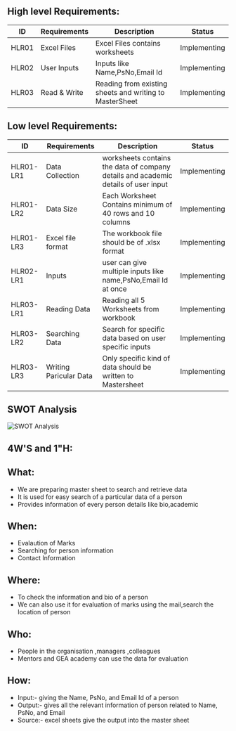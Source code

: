  ##  High level Requirements:
| ID | Requirements | Description | Status |
| --- | --- | --- | --- |
| HLR01 | Excel Files | Excel Files contains worksheets | Implementing |
| HLR02 | User Inputs | Inputs like Name,PsNo,Email Id | Implementing |
| HLR03 | Read & Write | Reading from existing sheets and writing to MasterSheet | Implementing |




##  Low level Requirements:
| ID | Requirements | Description | Status |
| --- | --- | --- | --- |
| HLR01-LR1 | Data Collection | worksheets contains the data of company details and academic details of user input | Implementing |
| HLR01-LR2 | Data Size | Each Worksheet Contains minimum of 40 rows and 10 columns | Implementing |
| HLR01-LR3 | Excel file format | The workbook file should be of .xlsx format | Implementing |
| HLR02-LR1 | Inputs | user can give multiple inputs like name,PsNo,Email Id at once | Implementing |
| HLR03-LR1 | Reading Data | Reading all 5 Worksheets from workbook | Implementing |
| HLR03-LR2 | Searching Data | Search for specific data based on user specific inputs | Implementing |
| HLR03-LR3 | Writing Paricular Data | Only specific kind of data should be written to Mastersheet | Implementing |




## SWOT Analysis

![SWOT Analysis](https://user-images.githubusercontent.com/78858575/111780469-78287780-88dd-11eb-8438-2637230c6579.png)




## 4W'S and 1"H:
## What:
* We are preparing master sheet to search and retrieve data
* It is used for easy search of a particular data of a person
* Provides information of every person details like bio,academic


## When:
* Evalaution of Marks
* Searching for person information
* Contact Information

## Where:
* To check the information and bio of a person
* We can also use it for evaluation of marks using the mail,search the location of person

## Who:
* People in the organisation ,managers ,colleagues
* Mentors and GEA academy can use the data for evaluation

## How:
* Input:- giving the Name, PsNo, and Email Id of a person
* Output:- gives all the relevant information of person related to Name, PsNo, and Email
* Source:- excel sheets give the output into the master sheet



